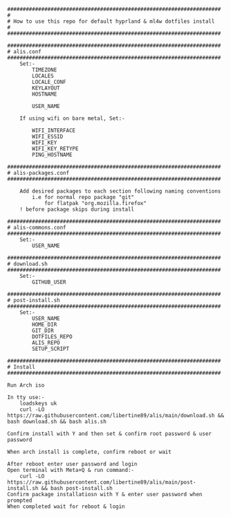 
    #####################################################################
    # 
    # How to use this repo for default hyprland & ml4w dotfiles install
    #
    #####################################################################

    #####################################################################
    # alis.conf
    #####################################################################
        Set:-
            TIMEZONE
            LOCALES
            LOCALE_CONF
            KEYLAYOUT
            HOSTNAME

            USER_NAME

        If using wifi on bare metal, Set:- 

            WIFI_INTERFACE
            WIFI_ESSID
            WIFI_KEY
            WIFI_KEY_RETYPE
            PING_HOSTNAME

    #####################################################################
    # alis-packages.conf
    #####################################################################

        Add desired packages to each section following naming conventions
            i.e for normal repo package "git"
                for flatpak "org.mozilla.firefox"
        ! before package skips during install

    #####################################################################
    # alis-commons.conf
    #####################################################################
        Set:-
            USER_NAME

    #####################################################################
    # download.sh
    #####################################################################
        Set:-
            GITHUB_USER

    #####################################################################
    # post-install.sh
    #####################################################################
        Set:-
            USER_NAME
            HOME_DIR
            GIT_DIR
            DOTFILES_REPO
            ALIS_REPO
            SETUP_SCRIPT

    #####################################################################
    # Install
    #####################################################################

    Run Arch iso

    In tty use:-
        loadskeys uk
        curl -LO https://raw.githubusercontent.com/libertine89/alis/main/download.sh && bash download.sh && bash alis.sh

    Confirm install with Y and then set & confirm root password & user password

    When arch install is complete, confirm reboot or wait

    After reboot enter user password and login
    Open terminal with Meta+Q & run command:-
        curl -LO https://raw.githubusercontent.com/libertine89/alis/main/post-install.sh && bash post-install.sh
    Confirm package installatiosn with Y & enter user password when prompted
    When completed wait for reboot & login